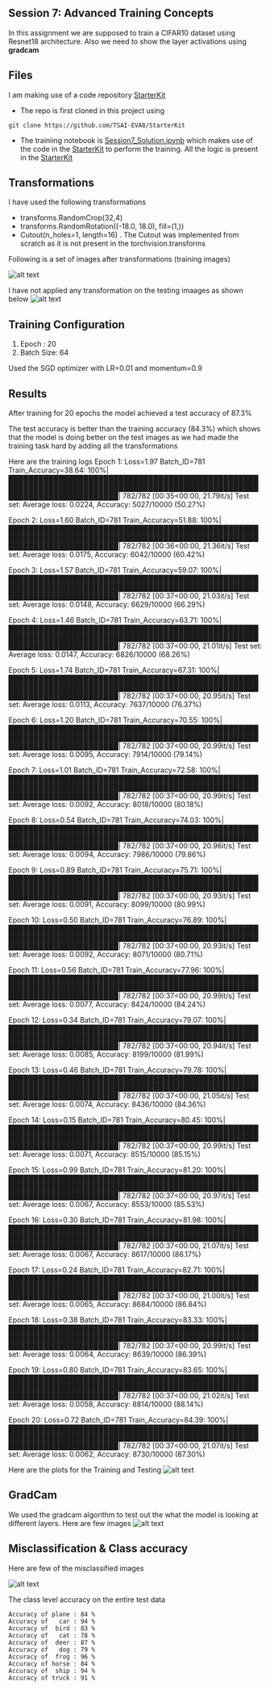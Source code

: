 ## Session 7: Advanced Training Concepts

In this assignment we are supposed to train a CIFAR10 dataset using Resnet18 architecture.
Also we need to show the layer activations using **gradcam**


## Files
I am making use of a code repository [StarterKit](https://github.com/TSAI-EVA8/StarterKit)

* The repo is first cloned in this project using 
```
git clone https://github.com/TSAI-EVA8/StarterKit
```

* The trainiing notebook is [Session7_Solution.ipynb](https://github.com/TSAI-EVA8/advancedTraining/blob/master/Session7_Solution.ipynb) which makes use of the code in the [StarterKit](https://github.com/TSAI-EVA8/StarterKit) to perform the training. All the logic is present in the [StarterKit](https://github.com/TSAI-EVA8/StarterKit)

## Transformations
I have used the following transformations
* transforms.RandomCrop(32,4)
* transforms.RandomRotation((-18.0, 18.0), fill=(1,))
* Cutout(n_holes=1, length=16) . The Cutout was implemented from scratch as it is not present in the torchvision.transforms

Following is a set of images after transformations (training images)

![alt text](images/training_sample.png "Title")



I have not applied any transformation on the testing imaages as shown below
![alt text](images/test_sample.png "Title")

## Training Configuration
1. Epoch : 20
2. Batch Size: 64

Used the SGD optimizer with LR=0.01 and momentum=0.9

## Results
After training for 20 epochs the model achieved a test accuracy of 87.3%

The test accuracy is better than the training accuracy (84.3%) which shows that the model is doing better on the test images as we had made the training task hard by adding all the transformations

Here are the training logs
Epoch 1:
Loss=1.97 Batch_ID=781 Train_Accuracy=38.64: 100%|██████████████████████████████████████████████████████████████████████████████████████████████████████████████████████████| 782/782 [00:35<00:00, 21.79it/s]
Test set: Average loss: 0.0224, Accuracy: 5027/10000 (50.27%)

Epoch 2:
Loss=1.60 Batch_ID=781 Train_Accuracy=51.88: 100%|██████████████████████████████████████████████████████████████████████████████████████████████████████████████████████████| 782/782 [00:36<00:00, 21.36it/s]
Test set: Average loss: 0.0175, Accuracy: 6042/10000 (60.42%)

Epoch 3:
Loss=1.57 Batch_ID=781 Train_Accuracy=59.07: 100%|██████████████████████████████████████████████████████████████████████████████████████████████████████████████████████████| 782/782 [00:37<00:00, 21.03it/s]
Test set: Average loss: 0.0148, Accuracy: 6629/10000 (66.29%)

Epoch 4:
Loss=1.46 Batch_ID=781 Train_Accuracy=63.71: 100%|██████████████████████████████████████████████████████████████████████████████████████████████████████████████████████████| 782/782 [00:37<00:00, 21.01it/s]
Test set: Average loss: 0.0147, Accuracy: 6826/10000 (68.26%)

Epoch 5:
Loss=1.74 Batch_ID=781 Train_Accuracy=67.31: 100%|██████████████████████████████████████████████████████████████████████████████████████████████████████████████████████████| 782/782 [00:37<00:00, 20.95it/s]
Test set: Average loss: 0.0113, Accuracy: 7637/10000 (76.37%)

Epoch 6:
Loss=1.20 Batch_ID=781 Train_Accuracy=70.55: 100%|██████████████████████████████████████████████████████████████████████████████████████████████████████████████████████████| 782/782 [00:37<00:00, 20.99it/s]
Test set: Average loss: 0.0095, Accuracy: 7914/10000 (79.14%)

Epoch 7:
Loss=1.01 Batch_ID=781 Train_Accuracy=72.58: 100%|██████████████████████████████████████████████████████████████████████████████████████████████████████████████████████████| 782/782 [00:37<00:00, 20.99it/s]
Test set: Average loss: 0.0092, Accuracy: 8018/10000 (80.18%)

Epoch 8:
Loss=0.54 Batch_ID=781 Train_Accuracy=74.03: 100%|██████████████████████████████████████████████████████████████████████████████████████████████████████████████████████████| 782/782 [00:37<00:00, 20.96it/s]
Test set: Average loss: 0.0094, Accuracy: 7986/10000 (79.86%)

Epoch 9:
Loss=0.89 Batch_ID=781 Train_Accuracy=75.71: 100%|██████████████████████████████████████████████████████████████████████████████████████████████████████████████████████████| 782/782 [00:37<00:00, 20.93it/s]
Test set: Average loss: 0.0091, Accuracy: 8099/10000 (80.99%)

Epoch 10:
Loss=0.50 Batch_ID=781 Train_Accuracy=76.89: 100%|██████████████████████████████████████████████████████████████████████████████████████████████████████████████████████████| 782/782 [00:37<00:00, 20.93it/s]
Test set: Average loss: 0.0092, Accuracy: 8071/10000 (80.71%)

Epoch 11:
Loss=0.56 Batch_ID=781 Train_Accuracy=77.96: 100%|██████████████████████████████████████████████████████████████████████████████████████████████████████████████████████████| 782/782 [00:37<00:00, 20.99it/s]
Test set: Average loss: 0.0077, Accuracy: 8424/10000 (84.24%)

Epoch 12:
Loss=0.34 Batch_ID=781 Train_Accuracy=79.07: 100%|██████████████████████████████████████████████████████████████████████████████████████████████████████████████████████████| 782/782 [00:37<00:00, 20.94it/s]
Test set: Average loss: 0.0085, Accuracy: 8199/10000 (81.99%)

Epoch 13:
Loss=0.46 Batch_ID=781 Train_Accuracy=79.78: 100%|██████████████████████████████████████████████████████████████████████████████████████████████████████████████████████████| 782/782 [00:37<00:00, 21.05it/s]
Test set: Average loss: 0.0074, Accuracy: 8436/10000 (84.36%)

Epoch 14:
Loss=0.15 Batch_ID=781 Train_Accuracy=80.45: 100%|██████████████████████████████████████████████████████████████████████████████████████████████████████████████████████████| 782/782 [00:37<00:00, 20.99it/s]
Test set: Average loss: 0.0071, Accuracy: 8515/10000 (85.15%)

Epoch 15:
Loss=0.99 Batch_ID=781 Train_Accuracy=81.20: 100%|██████████████████████████████████████████████████████████████████████████████████████████████████████████████████████████| 782/782 [00:37<00:00, 20.97it/s]
Test set: Average loss: 0.0067, Accuracy: 8553/10000 (85.53%)

Epoch 16:
Loss=0.30 Batch_ID=781 Train_Accuracy=81.98: 100%|██████████████████████████████████████████████████████████████████████████████████████████████████████████████████████████| 782/782 [00:37<00:00, 21.07it/s]
Test set: Average loss: 0.0067, Accuracy: 8617/10000 (86.17%)

Epoch 17:
Loss=0.24 Batch_ID=781 Train_Accuracy=82.71: 100%|██████████████████████████████████████████████████████████████████████████████████████████████████████████████████████████| 782/782 [00:37<00:00, 21.00it/s]
Test set: Average loss: 0.0065, Accuracy: 8684/10000 (86.84%)

Epoch 18:
Loss=0.38 Batch_ID=781 Train_Accuracy=83.33: 100%|██████████████████████████████████████████████████████████████████████████████████████████████████████████████████████████| 782/782 [00:37<00:00, 20.99it/s]
Test set: Average loss: 0.0064, Accuracy: 8639/10000 (86.39%)

Epoch 19:
Loss=0.80 Batch_ID=781 Train_Accuracy=83.65: 100%|██████████████████████████████████████████████████████████████████████████████████████████████████████████████████████████| 782/782 [00:37<00:00, 21.02it/s]
Test set: Average loss: 0.0058, Accuracy: 8814/10000 (88.14%)

Epoch 20:
Loss=0.72 Batch_ID=781 Train_Accuracy=84.39: 100%|██████████████████████████████████████████████████████████████████████████████████████████████████████████████████████████| 782/782 [00:37<00:00, 21.07it/s]
Test set: Average loss: 0.0062, Accuracy: 8730/10000 (87.30%)




Here are the plots for the Training and Testing
![alt text](images/losses.png "Title")


## GradCam
We used the gradcam algorithm to test out the what the model is looking at different layers. Here are few images 
![alt text](images/gradcam_combined.png "Title")


## Misclassification & Class accuracy

Here are few of the misclassified images

![alt text](images/misclassification.png "Title")


The class level accuracy on the entire test data
```
Accuracy of plane : 84 %
Accuracy of   car : 94 %
Accuracy of  bird : 83 %
Accuracy of   cat : 78 %
Accuracy of  deer : 87 %
Accuracy of   dog : 79 %
Accuracy of  frog : 96 %
Accuracy of horse : 84 %
Accuracy of  ship : 94 %
Accuracy of truck : 91 %
```